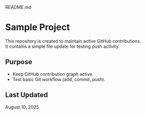 README.md
# Sample Project

This repository is created to maintain active GitHub contributions.  
It contains a simple file update for testing push activity.
## Purpose
- Keep GitHub contribution graph active.
- Test basic Git workflow (add, commit, push).
## Last Updated
August 10, 2025
